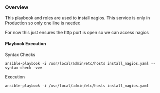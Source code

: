 ### Overview ###

This playbook and roles are used to install nagios. This service is only in Production so only one line is needed

For now this just ensures the http port is open so we can access nagios


#### Playbook Execution

Syntax Checks

    ansible-playbook -i /usr/local/admin/etc/hosts install_nagios.yaml --syntax-check -vvv

Execution

    ansible-playbook -i /usr/local/admin/etc/hosts install_nagios.yaml


